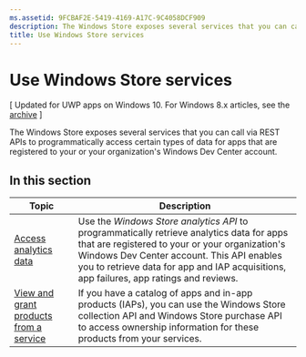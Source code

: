 ```yaml
---
ms.assetid: 9FCBAF2E-5419-4169-A17C-9C4058DCF909
description: The Windows Store exposes several services that you can call via REST APIs to programmatically access certain types of data for apps that are registered to your or your organization''s Windows Dev Center account.
title: Use Windows Store services
---
```


# Use Windows Store services


\[ Updated for UWP apps on Windows 10. For Windows 8.x articles, see the [archive](http://go.microsoft.com/fwlink/p/?linkid=619132) \]

The Windows Store exposes several services that you can call via REST APIs to programmatically access certain types of data for apps that are registered to your or your organization's Windows Dev Center account.

## In this section


| Topic                                                                                                       | Description                 |
|-------------------------------------------------------------------------------------------------------------|-----------------------------|
| [Access analytics data](access-analytics-data-using-windows-store-services.md) | Use the <em>Windows Store analytics API</em> to programmatically retrieve analytics data for apps that are registered to your or your organization's Windows Dev Center account. This API enables you to retrieve data for app and IAP acquisitions, app failures, app ratings and reviews. |
| [View and grant products from a service](view-and-grant-products-from-a-service.md)  | If you have a catalog of apps and in-app products (IAPs), you can use the Windows Store collection API and Windows Store purchase API to access ownership information for these products from your services.  |



 

 

 

